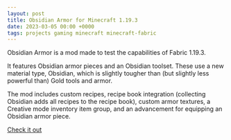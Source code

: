 ```yaml
---
layout: post
title: Obsidian Armor for Minecraft 1.19.3
date: 2023-03-05 00:00 +0000
tags: projects gaming minecraft minecraft-fabric
---
```


Obsidian Armor is a mod made to test the capabilities of Fabric 1.19.3.

It features Obsidian armor pieces and an Obsidian toolset. These use a new material type, Obsidian, which is slightly tougher than (but slightly less powerful than) Gold tools and armor.

The mod includes custom recipes, recipe book integration (collecting Obsidian adds all recipes to the recipe book), custom armor textures, a Creative mode inventory item group, and an advancement for equipping an Obsidian armor piece.

[Check it out](https://github.com/EliteMasterEric/ObsidianArmor)
